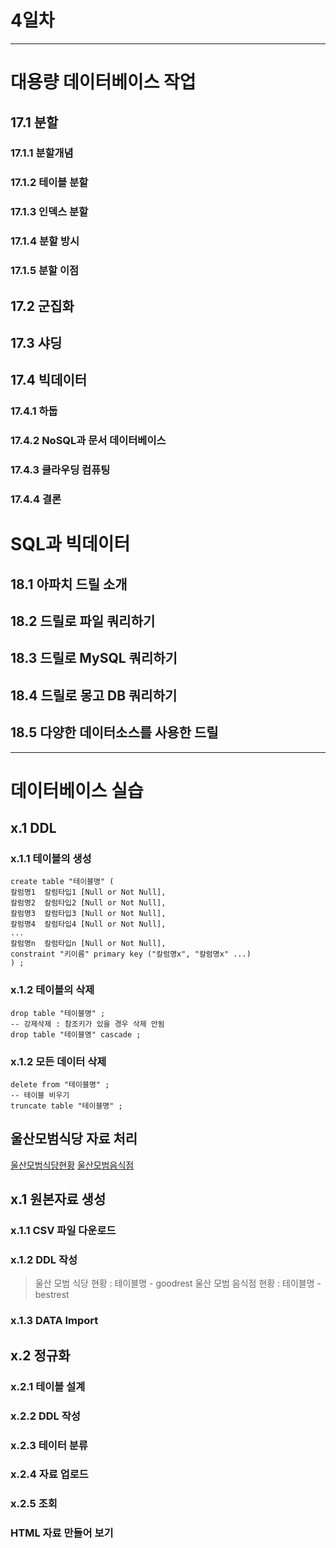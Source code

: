 # 4일차 
--- 
# 대용량 데이터베이스 작업 
## 17.1 분할 
### 17.1.1 분할개념 
### 17.1.2 테이블 분할 
### 17.1.3 인덱스 분할 
### 17.1.4 분할 방시 
### 17.1.5 분할 이점 
## 17.2 군집화 
## 17.3 샤딩 
## 17.4 빅데이터 
### 17.4.1 하둡 
### 17.4.2 NoSQL과 문서 데이터베이스 
### 17.4.3 클라우딩 컴퓨팅 
### 17.4.4 결론 

# SQL과 빅데이터 
## 18.1 아파치 드릴 소개 
## 18.2 드릴로 파일 쿼리하기 
## 18.3 드릴로 MySQL 쿼리하기 
## 18.4 드릴로 몽고 DB 쿼리하기 
## 18.5 다양한 데이터소스를 사용한 드릴 
--- 
# 데이터베이스 실습 

## x.1 DDL 
### x.1.1 테이블의 생성 
``` 
create table "테이블명" ( 
칼럼명1  칼럼타입1 [Null or Not Null], 
칼럼명2  칼럼타입2 [Null or Not Null], 
칼럼명3  칼럼타입3 [Null or Not Null], 
칼럼명4  칼럼타입4 [Null or Not Null], 
...
칼럼명n  칼럼타입n [Null or Not Null], 
constraint "키이름" primary key ("칼럼명x", "칼럼명x" ...)
) ; 
``` 
### x.1.2 테이블의 삭제 
```
drop table "테이블명" ; 
-- 강제삭제 : 참조키가 있을 경우 삭제 안됨 
drop table "테이블명" cascade ; 
``` 
### x.1.2 모든 데이터 삭제 
```
delete from "테이블명" ; 
-- 테이블 비우기 
truncate table "테이블명" ; 
``` 
## 울산모범식당 자료 처리 

[울산모범식당현황](https://www.data.go.kr/data/15083263/fileData.do) 
[울산모범음식점](https://data.ulsan.go.kr/user/apimng/dataset/totalView.ulsan?searchCondition=REG_TITLE&postSearch=%EB%AA%A8%EB%B2%94%EC%9D%8C%EC%8B%9D%EC%A0%90&searchRegGroup=&apiRegSid=169&regType=&orderField=VIEW_COUNT&orderSort=DESC&menuCd=DOM_000000101005000000&pageIndex=1&regGroupArr=&offerInstArr=#read/page=1&perPage=10) 

## x.1 원본자료 생성 
### x.1.1 CSV 파일 다운로드 
### x.1.2 DDL 작성 
  > 울산 모범 식당 현황 : 테이블명 - goodrest 
  > 울산 모범 음식점 현황 : 테이블명 - bestrest 
### x.1.3 DATA Import 

## x.2 정규화 
### x.2.1 테이블 설계 
### x.2.2 DDL 작성 
### x.2.3 테이터 분류 
### x.2.4 자료 업로드 
### x.2.5 조회 

### HTML 자료 만들어 보기 
